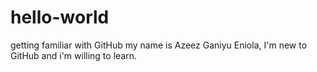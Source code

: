 # hello-world
getting familiar with GitHub
my name is Azeez Ganiyu Eniola, I'm new to GitHub and i'm willing to learn.

